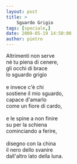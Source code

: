 ```yaml
---
layout: post
title: >
    Sguardo Grigio
tags: [speciale,]
date: 2009-05-19 14:50:00
author: pietro
---
```

Altrimenti non serve<br/>né tu piena di cenere,<br/>gli occhi di brace<br/>lo sguardo grigio<br/><br/>e invece c'è chi<br/>sostiene il mio sguardo,<br/>capace d'amarlo<br/>come un fiore di cardo,<br/><br/>e le spine a non finire<br/>su per la schiena<br/>cominciando a ferire,<br/><br/>disegno con la china<br/>il nero dello svanire<br/>dall'altro lato della luna.
